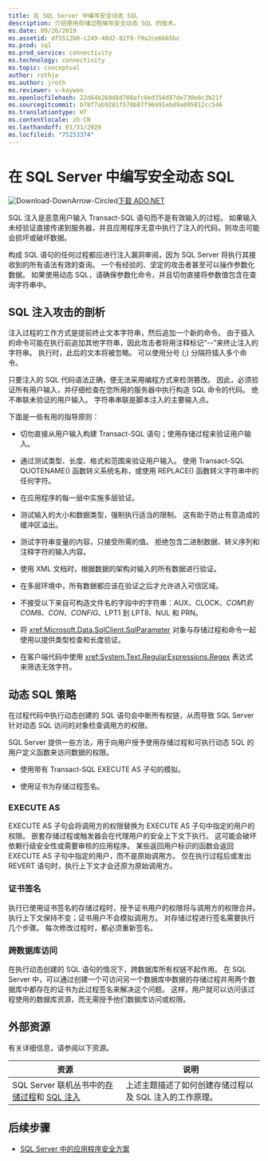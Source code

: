 ```yaml
---
title: 在 SQL Server 中编写安全动态 SQL
description: 介绍使用存储过程编写安全动态 SQL 的技术。
ms.date: 09/26/2019
ms.assetid: df5512b0-c249-40d2-82f9-f9a2ce6665bc
ms.prod: sql
ms.prod_service: connectivity
ms.technology: connectivity
ms.topic: conceptual
author: rothja
ms.author: jroth
ms.reviewer: v-kaywon
ms.openlocfilehash: 22d64b260d8d700afc8ed354d87de730e8c3b21f
ms.sourcegitcommit: b78f7ab9281f570b87f96991ebd9a095812cc546
ms.translationtype: HT
ms.contentlocale: zh-CN
ms.lasthandoff: 01/31/2020
ms.locfileid: "75253374"
---
```

# <a name="writing-secure-dynamic-sql-in-sql-server"></a>在 SQL Server 中编写安全动态 SQL

![Download-DownArrow-Circled](../../../ssdt/media/download.png)[下载 ADO.NET](../../sql-connection-libraries.md#anchor-20-drivers-relational-access)

SQL 注入是恶意用户输入 Transact-SQL 语句而不是有效输入的过程。 如果输入未经验证直接传递到服务器，并且应用程序无意中执行了注入的代码，则攻击可能会损坏或破坏数据。  
  
构成 SQL 语句的任何过程都应进行注入漏洞审阅，因为 SQL Server 将执行其接收到的所有语法有效的查询。 一个有经验的、坚定的攻击者甚至可以操作参数化数据。 如果使用动态 SQL，请确保参数化命令，并且切勿直接将参数值包含在查询字符串中。  
  
## <a name="anatomy-of-a-sql-injection-attack"></a>SQL 注入攻击的剖析  
注入过程的工作方式是提前终止文本字符串，然后追加一个新的命令。 由于插入的命令可能在执行前追加其他字符串，因此攻击者将用注释标记“--”来终止注入的字符串。 执行时，此后的文本将被忽略。 可以使用分号 (;) 分隔符插入多个命令。  
  
只要注入的 SQL 代码语法正确，便无法采用编程方式来检测篡改。 因此，必须验证所有用户输入，并仔细检查在您所用的服务器中执行构造 SQL 命令的代码。 绝不串联未验证的用户输入。 字符串串联是脚本注入的主要输入点。  
  
下面是一些有用的指导原则：  
  
- 切勿直接从用户输入构建 Transact-SQL 语句；使用存储过程来验证用户输入。  
  
- 通过测试类型、长度、格式和范围来验证用户输入。 使用 Transact-SQL QUOTENAME() 函数转义系统名称，或使用 REPLACE() 函数转义字符串中的任何字符。  
  
- 在应用程序的每一层中实施多层验证。  
  
- 测试输入的大小和数据类型，强制执行适当的限制。 这有助于防止有意造成的缓冲区溢出。  
  
- 测试字符串变量的内容，只接受所需的值。 拒绝包含二进制数据、转义序列和注释字符的输入内容。  
  
- 使用 XML 文档时，根据数据的架构对输入的所有数据进行验证。  
  
- 在多层环境中，所有数据都应该在验证之后才允许进入可信区域。  
  
- 不接受以下来自可构造文件名的字段中的字符串：AUX、CLOCK$、COM1 到 COM8、CON、CONFIG$、LPT1 到 LPT8、NUL 和 PRN。  
  
- 将 <xref:Microsoft.Data.SqlClient.SqlParameter> 对象与存储过程和命令一起使用以提供类型检查和长度验证。  
  
- 在客户端代码中使用 <xref:System.Text.RegularExpressions.Regex> 表达式来筛选无效字符。  
  
## <a name="dynamic-sql-strategies"></a>动态 SQL 策略  
在过程代码中执行动态创建的 SQL 语句会中断所有权链，从而导致 SQL Server 针对动态 SQL 访问的对象检查调用方的权限。  
  
SQL Server 提供一些方法，用于向用户授予使用存储过程和可执行动态 SQL 的用户定义函数来访问数据的权限。  
  
- 使用带有 Transact-SQL EXECUTE AS 子句的模拟。  
  
- 使用证书为存储过程签名。  
  
### <a name="execute-as"></a>EXECUTE AS  
EXECUTE AS 子句会将调用方的权限替换为 EXECUTE AS 子句中指定的用户的权限。 嵌套存储过程或触发器会在代理用户的安全上下文下执行。 这可能会破坏依赖行级安全性或需要审核的应用程序。 某些返回用户标识的函数会返回 EXECUTE AS 子句中指定的用户，而不是原始调用方。 仅在执行过程后或发出 REVERT 语句时，执行上下文才会还原为原始调用方。  
  
### <a name="certificate-signing"></a>证书签名  
执行已使用证书签名的存储过程时，授予证书用户的权限将与调用方的权限合并。 执行上下文保持不变；证书用户不会模拟调用方。 对存储过程进行签名需要执行几个步骤。 每次修改过程时，都必须重新签名。  
  
### <a name="cross-database-access"></a>跨数据库访问  
在执行动态创建的 SQL 语句的情况下，跨数据库所有权链不起作用。 在 SQL Server 中，可以通过创建一个可访问另一个数据库中数据的存储过程并用两个数据库中都存在的证书为此过程签名来解决这个问题。 这样，用户就可以访问该过程使用的数据库资源，而无需授予他们数据库访问或权限。  
  
## <a name="external-resources"></a>外部资源  
有关详细信息，请参阅以下资源。  
  
|资源|说明|  
|--------------|-----------------|  
|SQL Server 联机丛书中的[存储过程](../../../relational-databases/stored-procedures/stored-procedures-database-engine.md)和 [SQL 注入](../../../relational-databases/security/sql-injection.md)|上述主题描述了如何创建存储过程以及 SQL 注入的工作原理。|  
  
## <a name="next-steps"></a>后续步骤
- [SQL Server 中的应用程序安全方案](application-security-scenarios-sql-server.md)
